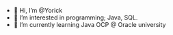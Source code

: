 - 👋 Hi, I’m @Yorick
- 👀 I’m interested in programming; Java, SQL.
- 🌱 I’m currently learning Java OCP @ Oracle university

<!---
Yoriickk/Yoriickk is a ✨ special ✨ repository because its `README.md` (this file) appears on your GitHub profile.
You can click the Preview link to take a look at your changes.
--->
